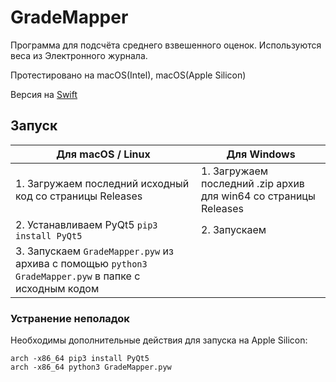 # GradeMapper

Программа для подсчёта среднего взвешенного оценок. Используются веса из Электронного журнала.

Протестировано на macOS(Intel), macOS(Apple Silicon)

Версия на [Swift](https://github.com/ivabus/GradeMapper-swift)

## Запуск

| Для macOS / Linux | Для Windows |
|-|-|
|1. Загружаем последний исходный код со страницы Releases | 1. Загружаем последний .zip архив для win64 со страницы Releases |
|2. Устанавливаем PyQt5 `pip3 install PyQt5` | 2. Запускаем |
|3. Запускаем `GradeMapper.pyw` из архива с помощью `python3 GradeMapper.pyw` в папке с исходным кодом ||

### Устранение неполадок

Необходимы дополнительные действия для запуска на Apple Silicon:

    arch -x86_64 pip3 install PyQt5
    arch -x86_64 python3 GradeMapper.pyw


